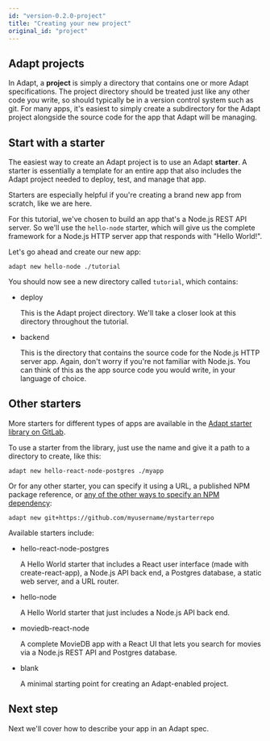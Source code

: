 ```yaml
---
id: "version-0.2.0-project"
title: "Creating your new project"
original_id: "project"
---
```

<!-- DOCTOC SKIP -->

## Adapt projects

In Adapt, a **project** is simply a directory that contains one or more Adapt specifications.
The project directory should be treated just like any other code you write, so should typically be in a version control system such as git.
For many apps, it's easiest to simply create a subdirectory for the Adapt project alongside the source code for the app that Adapt will be managing.

## Start with a starter

The easiest way to create an Adapt project is to use an Adapt **starter**.
A starter is essentially a template for an entire app that also includes the Adapt project needed to deploy, test, and manage that app.

Starters are especially helpful if you're creating a brand new app from scratch, like we are here.

For this tutorial, we've chosen to build an app that's a Node.js REST API server.
So we'll use the `hello-node` starter, which will give us the complete framework for a Node.js HTTP server app that responds with "Hello World!".

Let's go ahead and create our new app:
<!-- doctest command -->

```console
adapt new hello-node ./tutorial
```

<!-- doctest output { matchRegex: "Creating new project \\[completed\\]" } -->

You should now see a new directory called `tutorial`, which contains:

- deploy

    This is the Adapt project directory.
    We'll take a closer look at this directory throughout the tutorial.

- backend

    This is the directory that contains the source code for the Node.js HTTP server app.
    Again, don't worry if you're not familiar with Node.js.
    You can think of this as the app source code you would write, in your language of choice.

## Other starters

More starters for different types of apps are available in the [Adapt starter library on GitLab](https://gitlab.com/adpt/starters).

To use a starter from the library, just use the name and give it a path to a directory to create, like this:

```console
adapt new hello-react-node-postgres ./myapp
```

Or for any other starter, you can specify it using a URL, a published NPM package reference, or [any of the other ways to specify an NPM dependency](https://docs.npmjs.com/files/package.json#dependencies):

```console
adapt new git+https://github.com/myusername/mystarterrepo
```

Available starters include:

- hello-react-node-postgres

    A Hello World starter that includes a React user interface (made with create-react-app), a Node.js API back end, a Postgres database, a static web server, and a URL router.

- hello-node

    A Hello World starter that just includes a Node.js API back end.

- moviedb-react-node

    A complete MovieDB app with a React UI that lets you search for movies via a Node.js REST API and Postgres database.

- blank

    A minimal starting point for creating an Adapt-enabled project.

## Next step

Next we'll cover how to describe your app in an Adapt spec.
